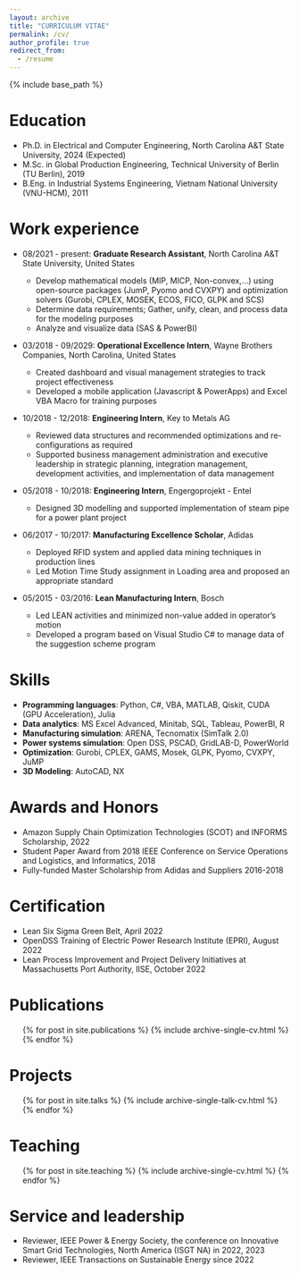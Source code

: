 ```yaml
---
layout: archive
title: "CURRICULUM VITAE"
permalink: /cv/
author_profile: true
redirect_from:
  - /resume
---
```


{% include base_path %}

Education
======
* Ph.D. in Electrical and Computer Engineering, North Carolina A&T State University, 2024 (Expected)
* M.Sc. in Global Production Engineering, Technical University of Berlin (TU Berlin), 2019
* B.Eng. in Industrial Systems Engineering, Vietnam National University (VNU-HCM), 2011

Work experience
======
* 08/2021 - present: **Graduate Research Assistant**, North Carolina A&T State University, United States
  * Develop mathematical models (MIP, MICP, Non-convex,...) using open-source packages (JumP, Pyomo and CVXPY) and optimization solvers (Gurobi, CPLEX, MOSEK, ECOS, FICO, GLPK and SCS)
  * Determine data requirements; Gather, unify, clean, and process data for the modeling purposes
  * Analyze and visualize data (SAS & PowerBI)

* 03/2018 - 09/2029: **Operational Excellence Intern**, Wayne Brothers Companies, North Carolina, United States
  * Created dashboard and visual management strategies to track project effectiveness
  * Developed a mobile application (Javascript & PowerApps) and Excel VBA Macro for training purposes

* 10/2018 - 12/2018: **Engineering Intern**, Key to Metals AG
  * Reviewed data structures and recommended optimizations and re-configurations as required
  * Supported business management administration and executive leadership in strategic planning, integration management, development activities, and implementation of data management

* 05/2018 - 10/2018: **Engineering Intern**, Engergoprojekt - Entel
  * Designed 3D modelling and supported implementation of steam pipe for a power plant project

* 06/2017 - 10/2017: **Manufacturing Excellence Scholar**, Adidas
  * Deployed RFID system and applied data mining techniques in production lines
  * Led Motion Time Study assignment in Loading area and proposed an appropriate standard

* 05/2015 - 03/2016: **Lean Manufacturing Intern**, Bosch
  * Led LEAN activities and minimized non-value added in operator’s motion
  * Developed a program based on Visual Studio C# to manage data of the suggestion scheme program
  
Skills
======
* **Programming languages**: Python, C#, VBA, MATLAB, Qiskit, CUDA (GPU Acceleration), Julia
* **Data analytics**: MS Excel Advanced, Minitab, SQL, Tableau, PowerBI, R
* **Manufacturing simulation**: ARENA, Tecnomatix (SimTalk 2.0)
* **Power systems simulation**: Open DSS, PSCAD, GridLAB-D, PowerWorld
* **Optimization**: Gurobi, CPLEX, GAMS, Mosek, GLPK, Pyomo, CVXPY, JuMP
* **3D Modeling**: AutoCAD, NX

Awards and Honors
======
* Amazon Supply Chain Optimization Technologies (SCOT) and INFORMS Scholarship, 2022
* Student Paper Award from 2018 IEEE Conference on Service Operations and Logistics, and Informatics, 2018
* Fully-funded Master Scholarship from Adidas and Suppliers 2016-2018

Certification
======
* Lean Six Sigma Green Belt, April 2022
* OpenDSS Training of Electric Power Research Institute (EPRI), August 2022
* Lean Process Improvement and Project Delivery Initiatives at Massachusetts Port Authority, IISE, October 2022

Publications
======
  <ul>{% for post in site.publications %}
    {% include archive-single-cv.html %}
  {% endfor %}</ul>
  
Projects
======
  <ul>{% for post in site.talks %}
    {% include archive-single-talk-cv.html %}
  {% endfor %}</ul>

Teaching
======
  <ul>{% for post in site.teaching %}
    {% include archive-single-cv.html %}
  {% endfor %}</ul>
  
Service and leadership
======
* Reviewer, IEEE Power & Energy Society, the conference on Innovative Smart Grid Technologies, North America (ISGT NA) in 2022, 2023
* Reviewer, IEEE Transactions on Sustainable Energy since 2022
